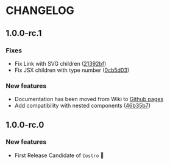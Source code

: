# CHANGELOG

## 1.0.0-rc.1

### Fixes

- Fix Link with SVG children ([21392bf](https://github.com/costrojs/costro/commit/21392bffe1eae2e1c6af60ca3a72f7d02b1be55c))
- Fix JSX children with type number ([0cb5d03](https://github.com/costrojs/costro/commit/0cb5d03bb8deeaf585bbab26c0760d733e383929))

### New features

- Documentation has been moved from Wiki to [Github pages](https://costro.js.org)
- Add compatibility with nested components ([46b35b7](https://github.com/costrojs/costro/commit/46b35b781b9761077ea8f0be789077f4c7ff46ce))

## 1.0.0-rc.0

### New features

- First Release Candidate of `Costro` 🚀

